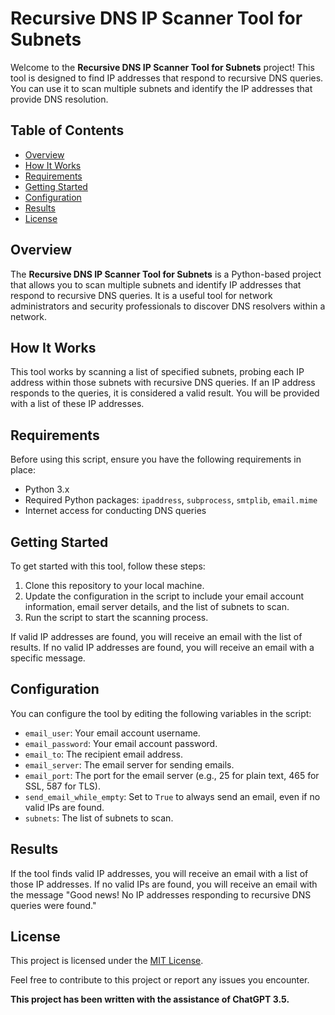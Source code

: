 # Recursive DNS IP Scanner Tool for Subnets

Welcome to the **Recursive DNS IP Scanner Tool for Subnets** project! This tool is designed to find IP addresses that respond to recursive DNS queries. You can use it to scan multiple subnets and identify the IP addresses that provide DNS resolution.

## Table of Contents

- [Overview](#overview)
- [How It Works](#how-it-works)
- [Requirements](#requirements)
- [Getting Started](#getting-started)
- [Configuration](#configuration)
- [Results](#results)
- [License](#license)

## Overview

The **Recursive DNS IP Scanner Tool for Subnets** is a Python-based project that allows you to scan multiple subnets and identify IP addresses that respond to recursive DNS queries. It is a useful tool for network administrators and security professionals to discover DNS resolvers within a network.

## How It Works

This tool works by scanning a list of specified subnets, probing each IP address within those subnets with recursive DNS queries. If an IP address responds to the queries, it is considered a valid result. You will be provided with a list of these IP addresses.

## Requirements

Before using this script, ensure you have the following requirements in place:

- Python 3.x
- Required Python packages: `ipaddress`, `subprocess`, `smtplib`, `email.mime`
- Internet access for conducting DNS queries

## Getting Started

To get started with this tool, follow these steps:

1. Clone this repository to your local machine.
2. Update the configuration in the script to include your email account information, email server details, and the list of subnets to scan.
3. Run the script to start the scanning process.

If valid IP addresses are found, you will receive an email with the list of results. If no valid IP addresses are found, you will receive an email with a specific message.

## Configuration

You can configure the tool by editing the following variables in the script:

- `email_user`: Your email account username.
- `email_password`: Your email account password.
- `email_to`: The recipient email address.
- `email_server`: The email server for sending emails.
- `email_port`: The port for the email server (e.g., 25 for plain text, 465 for SSL, 587 for TLS).
- `send_email_while_empty`: Set to `True` to always send an email, even if no valid IPs are found.
- `subnets`: The list of subnets to scan.

## Results

If the tool finds valid IP addresses, you will receive an email with a list of those IP addresses. If no valid IPs are found, you will receive an email with the message "Good news! No IP addresses responding to recursive DNS queries were found."

## License

This project is licensed under the [MIT License](LICENSE).

Feel free to contribute to this project or report any issues you encounter.

**This project has been written with the assistance of ChatGPT 3.5.**
